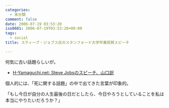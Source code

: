 ```yaml
---
categories:
  - 未分類
comment: false
date: 2006-07-19 03:53:20
iso8601: 2006-07-19T03:53:20+09:00
tags:
  - social
title: スティーブ・ジョブス氏のスタンフォード大学卒業祝賀スピーチ

---
```


<div class="entry-body">
  <p>何気に古い話題らしいが。</p>

  <ul>
    <li><a href="http://www.h-yamaguchi.net/2006/07/jobs_2f1c.html">H-Yamaguchi.net: Steve Jobsのスピーチ、山口訳</a></li>
  </ul>
  <p>個人的には、「死に関する話題」の中で出てきた言葉が印象的。</p>

  <p>「もし今日が自分の人生最後の日だとしたら、今日やろうとしていることを私は本当にやりたいだろうか？」</p>
</div>
